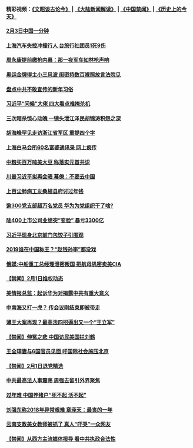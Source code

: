 #### 精彩视频：[《文昭谈古论今》](https://github.com/gfw-breaker/wenzhao/blob/master/README.md?t=02031519) | [《大陆新闻解读》](https://github.com/gfw-breaker/ntdtv-comedy/blob/master/README.md?t=02031519) | [《中国禁闻》](https://github.com/gfw-breaker/ntdtv-news/blob/master/README.md?t=02031519) | [《历史上的今天》](https://github.com/gfw-breaker/today-in-history/blob/master/README.md?t=02031519) 

#### [2月3日中国一分钟](../pages/prog204/a102503837.md?t=02031519) 

#### [上海汽车失控冲撞行人 台旅行社团员1死9伤](../pages/prog204/a102503753.md?t=02031519) 

#### [周永康提前缴枪内幕：那一夜军车如林枪声响](../pages/prog204/a102503611.md?t=02031519) 

#### [奥运金牌得主小三风波 闺密持数百裸照放言法院见](../pages/prog204/a102503607.md?t=02031519) 

#### [盘点中共不敢宣传的新年习俗](../pages/prog204/a102503575.md?t=02031519) 

#### [习近平“问候”大佬 四大看点难掩杀机](../pages/prog204/a102503556.md?t=02031519) 

#### [三次暗杀惊心动魄 一镜头泄江泽民胡锦涛积怨之深](../pages/prog204/a102502839.md?t=02031519) 

#### [胡海峰罕见走访浙江省军区 重提四个字](../pages/prog204/a102503505.md?t=02031519) 

#### [上海白马会所60名富婆通讯录  网上疯传](../pages/prog204/a102503478.md?t=02031519) 

#### [中粮买百万吨美大豆 称落实元首共识](../pages/prog204/a102503396.md?t=02031519) 

#### [川普习近平拟再会晤 幕僚：不要去中国](../pages/prog204/a102503340.md?t=02031519) 

#### [上百尘肺病工友桑植县府讨过年钱](../pages/prog204/a102503280.md?t=02031519) 


#### [逾300党支部超万名党员 华为为党组织干了啥?](../pages/prog204/a102503232.md?t=02031519) 

#### [陆400上市公司业绩突“变脸” 暴亏3300亿](../pages/prog204/a102502978.md?t=02031519) 

#### [习近平现身北京前门包饺子引围观](../pages/prog204/a102502913.md?t=02031519) 

#### [2019谁在中国称王？“赵钱孙李”都没戏](../pages/prog204/a102502853.md?t=02031519) 

#### [俄媒:中船重工总经理泄密叛国 把航母机密卖美CIA](../pages/prog204/a102502788.md?t=02031519) 

#### [【禁闻】2月1日维权动态](../pages/prog204/a102502792.md?t=02031519) 

#### [美情报总监：起诉华为对揭露中共有重大意义](../pages/prog204/a102502775.md?t=02031519) 

#### [中南海又打一虎？ 传会议刚结束即被带走](../pages/prog204/a102502755.md?t=02031519) 

#### [薄王大案再现？最高法四招逼出又一个“王立军”](../pages/prog204/a102502716.md?t=02031519) 

#### [【禁闻】伸冤之悲 中国访民美国拦刘鹤](../pages/prog204/a102502743.md?t=02031519) 

#### [王全璋妻与6国官员见面 吁国际社会施压北京](../pages/prog204/a102502714.md?t=02031519) 

#### [【禁闻】2月1日退党精选](../pages/prog204/a102502734.md?t=02031519) 

#### [中共最高法人事震荡 周强去留引外界聚焦](../pages/prog204/a102502704.md?t=02031519) 

#### [过年难 中国养猪户“死不起 活不起”](../pages/prog204/a102502297.md?t=02031519) 

#### [刘强东称2018年异常艰难 章泽天：最丧的一年](../pages/prog204/a102502644.md?t=02031519) 

#### [云南支教美女教师被抓了 真人“吓哭”一众网友](../pages/prog204/a102502584.md?t=02031519) 

#### [【禁闻】从西方主流媒体报导 看中共执政合法性](../pages/prog204/a102502567.md?t=02031519) 

